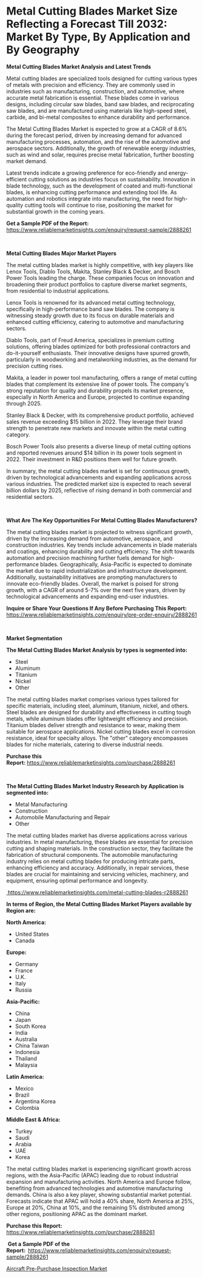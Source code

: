 <p><h1>Metal Cutting Blades Market Size Reflecting a Forecast Till 2032: Market By Type, By Application and By Geography</h1></p><p><strong>Metal Cutting Blades Market Analysis and Latest Trends</strong></p>
<p><p>Metal cutting blades are specialized tools designed for cutting various types of metals with precision and efficiency. They are commonly used in industries such as manufacturing, construction, and automotive, where accurate metal fabrication is essential. These blades come in various designs, including circular saw blades, band saw blades, and reciprocating saw blades, and are manufactured using materials like high-speed steel, carbide, and bi-metal composites to enhance durability and performance.</p><p>The Metal Cutting Blades Market is expected to grow at a CAGR of 8.6% during the forecast period, driven by increasing demand for advanced manufacturing processes, automation, and the rise of the automotive and aerospace sectors. Additionally, the growth of renewable energy industries, such as wind and solar, requires precise metal fabrication, further boosting market demand.</p><p>Latest trends indicate a growing preference for eco-friendly and energy-efficient cutting solutions as industries focus on sustainability. Innovation in blade technology, such as the development of coated and multi-functional blades, is enhancing cutting performance and extending tool life. As automation and robotics integrate into manufacturing, the need for high-quality cutting tools will continue to rise, positioning the market for substantial growth in the coming years.</p></p>
<p><strong>Get a Sample PDF of the Report:&nbsp;</strong> <a href="https://www.reliablemarketinsights.com/enquiry/request-sample/2888261?utm_campaign=2535&utm_medium=2&utm_source=Github&utm_content=ia&utm_term=14032025&utm_id=metal-cutting-blades">https://www.reliablemarketinsights.com/enquiry/request-sample/2888261</a></p>
<p>&nbsp;</p>
<p><strong>Metal Cutting Blades Major Market Players</strong></p>
<p><p>The metal cutting blades market is highly competitive, with key players like Lenox Tools, Diablo Tools, Makita, Stanley Black & Decker, and Bosch Power Tools leading the charge. These companies focus on innovation and broadening their product portfolios to capture diverse market segments, from residential to industrial applications.</p><p>Lenox Tools is renowned for its advanced metal cutting technology, specifically in high-performance band saw blades. The company is witnessing steady growth due to its focus on durable materials and enhanced cutting efficiency, catering to automotive and manufacturing sectors. </p><p>Diablo Tools, part of Freud America, specializes in premium cutting solutions, offering blades optimized for both professional contractors and do-it-yourself enthusiasts. Their innovative designs have spurred growth, particularly in woodworking and metalworking industries, as the demand for precision cutting rises.</p><p>Makita, a leader in power tool manufacturing, offers a range of metal cutting blades that complement its extensive line of power tools. The company's strong reputation for quality and durability propels its market presence, especially in North America and Europe, projected to continue expanding through 2025.</p><p>Stanley Black & Decker, with its comprehensive product portfolio, achieved sales revenue exceeding $15 billion in 2022. They leverage their brand strength to penetrate new markets and innovate within the metal cutting category.</p><p>Bosch Power Tools also presents a diverse lineup of metal cutting options and reported revenues around $14 billion in its power tools segment in 2022. Their investment in R&D positions them well for future growth.</p><p>In summary, the metal cutting blades market is set for continuous growth, driven by technological advancements and expanding applications across various industries. The predicted market size is expected to reach several billion dollars by 2025, reflective of rising demand in both commercial and residential sectors.</p></p>
<p>&nbsp;</p>
<p><strong>What Are The Key Opportunities For Metal Cutting Blades Manufacturers?</strong></p>
<p><p>The metal cutting blades market is projected to witness significant growth, driven by the increasing demand from automotive, aerospace, and construction industries. Key trends include advancements in blade materials and coatings, enhancing durability and cutting efficiency. The shift towards automation and precision machining further fuels demand for high-performance blades. Geographically, Asia-Pacific is expected to dominate the market due to rapid industrialization and infrastructure development. Additionally, sustainability initiatives are prompting manufacturers to innovate eco-friendly blades. Overall, the market is poised for strong growth, with a CAGR of around 5-7% over the next five years, driven by technological advancements and expanding end-user industries.</p></p>
<p><strong>Inquire or Share Your Questions If Any Before Purchasing This Report:</strong> <a href="https://www.reliablemarketinsights.com/enquiry/pre-order-enquiry/2888261?utm_campaign=2535&utm_medium=2&utm_source=Github&utm_content=ia&utm_term=14032025&utm_id=metal-cutting-blades">https://www.reliablemarketinsights.com/enquiry/pre-order-enquiry/2888261</a></p>
<p>&nbsp;</p>
<p><strong>Market Segmentation</strong></p>
<p><strong>The Metal Cutting Blades Market Analysis by types is segmented into:</strong></p>
<p><ul><li> Steel</li><li>Aluminum</li><li>Titanium</li><li>Nickel</li><li>Other </li></ul></p>
<p><p>The metal cutting blades market comprises various types tailored for specific materials, including steel, aluminum, titanium, nickel, and others. Steel blades are designed for durability and effectiveness in cutting tough metals, while aluminum blades offer lightweight efficiency and precision. Titanium blades deliver strength and resistance to wear, making them suitable for aerospace applications. Nickel cutting blades excel in corrosion resistance, ideal for specialty alloys. The "other" category encompasses blades for niche materials, catering to diverse industrial needs.</p></p>
<p><strong>Purchase this Report:&nbsp;</strong><a href="https://www.reliablemarketinsights.com/purchase/2888261?utm_campaign=2535&utm_medium=2&utm_source=Github&utm_content=ia&utm_term=14032025&utm_id=metal-cutting-blades">https://www.reliablemarketinsights.com/purchase/2888261</a></p>
<p>&nbsp;</p>
<p><strong>The Metal Cutting Blades Market Industry Research by Application is segmented into:</strong></p>
<p><ul><li> Metal Manufacturing</li><li>Construction</li><li>Automobile Manufacturing and Repair</li><li>Other </li></ul></p>
<p><p>The metal cutting blades market has diverse applications across various industries. In metal manufacturing, these blades are essential for precision cutting and shaping materials. In the construction sector, they facilitate the fabrication of structural components. The automobile manufacturing industry relies on metal cutting blades for producing intricate parts, enhancing efficiency and accuracy. Additionally, in repair services, these blades are crucial for maintaining and servicing vehicles, machinery, and equipment, ensuring optimal performance and longevity.</p></p>
<p><a href="https://www.reliablemarketinsights.com/metal-cutting-blades-r2888261?utm_campaign=2535&utm_medium=2&utm_source=Github&utm_content=ia&utm_term=14032025&utm_id=metal-cutting-blades">&nbsp;https://www.reliablemarketinsights.com/metal-cutting-blades-r2888261</a></p>
<p><strong>In terms of Region, the Metal Cutting Blades Market Players available by Region are:</strong></p>
<p>
    <p> <strong> North America: </strong>
        <ul>
            <li>United States</li>
            <li>Canada</li>
        </ul>
        </p> 
    <p> <strong> Europe: </strong>
        <ul>
            <li>Germany</li>
            <li>France</li>
            <li>U.K.</li>
            <li>Italy</li>
            <li>Russia</li>
        </ul>
        </p> 
    <p> <strong> Asia-Pacific: </strong>
        <ul>
            <li>China</li>
            <li>Japan</li>
            <li>South Korea</li>
            <li>India</li>
            <li>Australia</li>
            <li>China Taiwan</li>
            <li>Indonesia</li>
            <li>Thailand</li>
            <li>Malaysia</li>
        </ul>
        </p> 
    <p> <strong> Latin America: </strong>
        <ul>
            <li>Mexico</li>
            <li>Brazil</li>
            <li>Argentina Korea</li>
            <li>Colombia</li>
        </ul>
        </p> 
    <p> <strong> Middle East & Africa: </strong>
        <ul>
            <li>Turkey</li>
            <li>Saudi</li>
            <li>Arabia</li>
            <li>UAE</li>
            <li>Korea</li>
        </ul>
    </p>
    </p>
<p><p>The metal cutting blades market is experiencing significant growth across regions, with the Asia-Pacific (APAC) leading due to robust industrial expansion and manufacturing activities. North America and Europe follow, benefiting from advanced technologies and automotive manufacturing demands. China is also a key player, showing substantial market potential. Forecasts indicate that APAC will hold a 40% share, North America at 25%, Europe at 20%, China at 10%, and the remaining 5% distributed among other regions, positioning APAC as the dominant market.</p></p>
<p><strong>Purchase this Report: </strong><a href="https://www.reliablemarketinsights.com/purchase/2888261?utm_campaign=2535&utm_medium=2&utm_source=Github&utm_content=ia&utm_term=14032025&utm_id=metal-cutting-blades">https://www.reliablemarketinsights.com/purchase/2888261</a></p>
<p>&nbsp;<strong>Get a Sample PDF of the Report:&nbsp;&nbsp;</strong><a href="https://www.reliablemarketinsights.com/enquiry/request-sample/2888261?utm_campaign=2535&utm_medium=2&utm_source=Github&utm_content=ia&utm_term=14032025&utm_id=metal-cutting-blades">https://www.reliablemarketinsights.com/enquiry/request-sample/2888261</a></p>
<p><strong></strong></p>
<p><p><a href="https://github.com/sherikacas30/Market-Research-Report-List-1/blob/main/aircraft-pre-purchase-inspection-market.md?utm_campaign=2535&utm_medium=2&utm_source=Github&utm_content=ia&utm_term=14032025&utm_id=metal-cutting-blades">Aircraft Pre-Purchase Inspection Market</a></p></p>